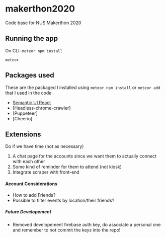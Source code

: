 # makerthon2020
Code base for NUS Makerthon 2020

## Running the app
On CLI:
`meteor npm install`

`meteor`

## Packages used
These are the packaged I installed using `meteor npm install` or `meteor add` that I used in the code
- [Semantic UI React](https://react.semantic-ui.com/)
- [Headless-chrome-crawler]
- [Puppeteer]
- [Cheerio]

## Extensions
Do if we have time (not as necessary)
1. A chat page for the accounts since we want them to actually connect with each other
2. Some kind of reminder for them to attend (not kiosk)
3. Integrate scraper with front-end


#### Account Considerations
- How to add Friends?
- Possible to filter events by location/their friends?

##### Future Developement
- Removed developement firebase auth key, do associate a personal one and remember to not commit the keys into the repo!
